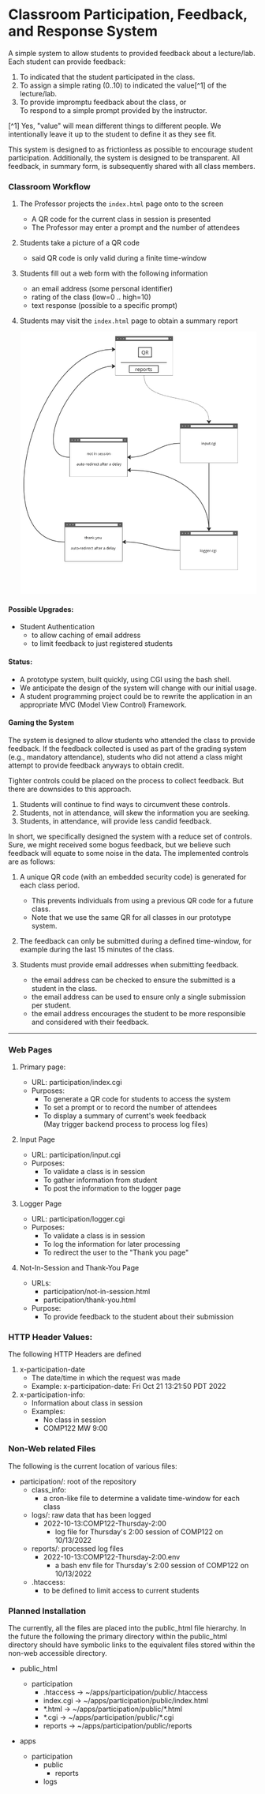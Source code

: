 # Classroom Participation, Feedback, and Response System

A simple system to allow students to provided feedback about a lecture/lab. Each student can provide feedback:

  1. To indicated that the student participated in the class.
  1. To assign a simple rating (0..10) to indicated the value[^1] of the lecture/lab.
  1. To provide impromptu feedback about the class, or<br>
     To respond to a simple prompt provided by the instructor.

[^1] Yes, "value" will mean different things to different people. We intentionally leave it up to the student to define it as they see fit.


This system is designed to as frictionless as possible to encourage student participation. Additionally, the system is designed to be transparent. All feedback, in summary form, is subsequently shared with all class members.


### Classroom Workflow
  1. The Professor projects the ``index.html`` page onto to the screen
     - A QR code for the current class in session is presented
     - The Professor may enter a prompt and the number of attendees
  1. Students take a picture of a QR code
     - said QR code is only valid during a finite time-window
  1. Students fill out a web form with the following information
     - an email address (some personal identifier)
     - rating of the class (low=0 .. high=10)
     - text response (possible to a specific prompt)
  1. Students may visit the ``index.html`` page to obtain a summary report

     ![General Workflow](workflow.png)

#### Possible Upgrades:
  * Student Authentication 
    - to allow caching of email address
    - to limit feedback to just registered students


#### Status: 
  * A prototype system, built quickly, using CGI using the bash shell.
  * We anticipate the design of the system will change with our initial usage.
  * A student programming project could be to rewrite the application in an appropriate MVC (Model View Control) Framework.



#### Gaming the System

The system is designed to allow students who attended the class to provide feedback.  If the feedback collected is used as part of the grading system (e.g., mandatory attendance), students who did not attend a class might attempt to provide feedback anyways to obtain credit.

Tighter controls could be placed on the process to collect feedback.  But there are downsides to this approach.  

  1. Students will continue to find ways to circumvent these controls.
  1. Students, not in attendance, will skew the information you are seeking.
  1. Students, in attendance, will provide less candid feedback.

In short, we specifically designed the system with a reduce set of controls.  Sure, we might received some bogus feedback, but we believe such feedback will equate to some noise in the data.  The implemented controls are as follows:

  1. A unique QR code (with an embedded security code) is generated for each class period.
     - This prevents individuals from using a previous QR code for a future class.
     - Note that we use the same QR for all classes in our prototype system.
 
  1. The feedback can only be submitted during a defined time-window, for example during the last 15 minutes of the class.

  1. Students must provide email addresses when submitting feedback.
     - the email address can be checked to ensure the submitted is a student in the class.
     - the email address can be used to ensure only a single submission per student.
     - the email address encourages the student to be more responsible and considered with their feedback.



---
### Web Pages
1. Primary page:
   * URL:  participation/index.cgi
   * Purposes: 
     - To generate a QR code for students to access the system
     - To set a prompt or to record the number of attendees
     - To display a summary of current's week feedback <br>
       (May trigger backend process to process log files)


1. Input Page
   * URL: participation/input.cgi
   * Purposes: 
     - To validate a class is in session
     - To gather information from student
     - To post the information to the logger page

1. Logger Page
   * URL: participation/logger.cgi
   * Purposes:
     - To validate a class is in session
     - To log the information for later processing
     - To redirect the user to the "Thank you page"

1. Not-In-Session and Thank-You Page
   * URLs:
     - participation/not-in-session.html
     - participation/thank-you.html
   * Purpose:
     - To provide feedback to the student about their submission

### HTTP Header Values:

The following HTTP Headers are defined

  1. x-participation-date
     - The date/time in which the request was made
     - Example: x-participation-date: Fri Oct 21 13:21:50 PDT 2022
  1. x-participation-info: 
     - Information about class in session
     - Examples:
       - No class in session
       - COMP122 MW 9:00


### Non-Web related Files

The following is the current location of various files:

  * participation/:  root of the repository
    * class_info:
      - a cron-like file to determine a validate time-window for each class 
    * logs/: raw data that has been logged
      - 2022-10-13:COMP122-Thursday-2:00
        * log file for Thursday's 2:00 session of COMP122 on 10/13/2022
    * reports/: processed log files
      - 2022-10-13:COMP122-Thursday-2:00.env
        * a bash env file for Thursday's 2:00 session of COMP122 on 10/13/2022
    * .htaccess: 
      - to be defined to limit access to current students

### Planned Installation

The currently, all the files are placed into the public_html file hierarchy.  In the future the following the primary directory within the public_html directory should have symbolic links to the equivalent files stored within the non-web accessible directory.

  * public_html
    * participation
      * .htaccess -> \~/apps/participation/public/.htaccess
      * index.cgi -> \~/apps/participation/public/index.html
      * \*.html  -> \~/apps/participation/public/\*.html
      * \*.cgi    -> \~/apps/participation/public/\*.cgi
      * reports   -> \~/apps/participation/public/reports

  * apps
    * participation
      * public
        * reports
      * logs


